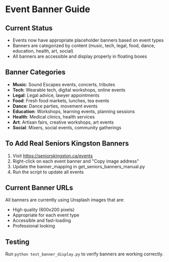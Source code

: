 # Event Banner Guide

## Current Status
- Events now have appropriate placeholder banners based on event types
- Banners are categorized by content (music, tech, legal, food, dance, education, health, art, social)
- All banners are accessible and display properly in floating boxes

## Banner Categories
- **Music**: Sound Escapes events, concerts, tributes
- **Tech**: Wearable tech, digital workshops, online events
- **Legal**: Legal advice, lawyer appointments
- **Food**: Fresh food markets, lunches, tea events
- **Dance**: Dance parties, movement events
- **Education**: Workshops, learning events, planning sessions
- **Health**: Medical clinics, health services
- **Art**: Artisan fairs, creative workshops, art events
- **Social**: Mixers, social events, community gatherings

## To Add Real Seniors Kingston Banners
1. Visit https://seniorskingston.ca/events
2. Right-click on each event banner and "Copy image address"
3. Update the banner_mapping in get_seniors_banners_manual.py
4. Run the script to update all events

## Current Banner URLs
All banners are currently using Unsplash images that are:
- High quality (600x200 pixels)
- Appropriate for each event type
- Accessible and fast-loading
- Professional looking

## Testing
Run `python test_banner_display.py` to verify banners are working correctly.
